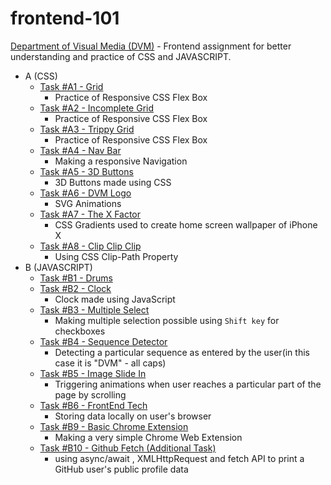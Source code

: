 # frontend-101

[Department of Visual Media (DVM)](https://github.com/dvm-bitspilani) - Frontend assignment for better understanding and practice of CSS and JAVASCRIPT.

* A (CSS)
  - [Task #A1 - Grid](https://chirag-singhal.github.io/frontend-101/SetA/A1.html)
     - Practice of Responsive CSS Flex Box
  - [Task #A2 - Incomplete Grid](https://chirag-singhal.github.io/frontend-101/SetA/A2.html)
     - Practice of Responsive CSS Flex Box
  - [Task #A3 - Trippy Grid](https://chirag-singhal.github.io/frontend-101/SetA/A3.html)
     - Practice of Responsive CSS Flex Box
  - [Task #A4 - Nav Bar](https://chirag-singhal.github.io/frontend-101/SetA/A4.html)
     - Making a responsive Navigation 
  - [Task #A5 - 3D Buttons](https://chirag-singhal.github.io/frontend-101/SetA/A5.html)
     - 3D Buttons made using CSS
  - [Task #A6 - DVM Logo](https://chirag-singhal.github.io/frontend-101/SetA/A6.html)
     - SVG Animations
  - [Task #A7 - The X Factor](https://chirag-singhal.github.io/frontend-101/SetA/A7.html)
     - CSS Gradients used to create home screen wallpaper of iPhone X
  - [Task #A8 - Clip Clip Clip](https://chirag-singhal.github.io/frontend-101/SetA/A8.html)
     - Using CSS Clip-Path Property 
* B (JAVASCRIPT)
  - [Task #B1 - Drums](https://chirag-singhal.github.io/frontend-101/SetB/B1.html)
  - [Task #B2 - Clock](https://chirag-singhal.github.io/frontend-101/SetB/B2.html)
     - Clock made using JavaScript
  - [Task #B3 - Multiple Select](https://chirag-singhal.github.io/frontend-101/SetB/B3.html)
     - Making multiple selection possible using `Shift key` for checkboxes 
  - [Task #B4 - Sequence Detector](https://chirag-singhal.github.io/frontend-101/SetB/B4.html)
     - Detecting a particular sequence as entered by the user(in this case it is "DVM" - all caps)
  - [Task #B5 - Image Slide In](https://chirag-singhal.github.io/frontend-101/SetB/B5.html)
     - Triggering animations when user reaches a particular part of the page by scrolling
  - [Task #B6 - FrontEnd Tech](https://chirag-singhal.github.io/frontend-101/SetB/B6.html)
     - Storing data locally on user's browser 
  - [Task #B9 - Basic Chrome Extension](https://github.com/chirag-singhal/frontend-101/tree/gh-pages/SetB/B9/)
     - Making a very simple Chrome Web Extension
  - [Task #B10 - Github Fetch (Additional Task)](https://chirag-singhal.github.io/frontend-101/SetB/B10.html)
     - using async/await , XMLHttpRequest and fetch API to print a GitHub user's public profile data

